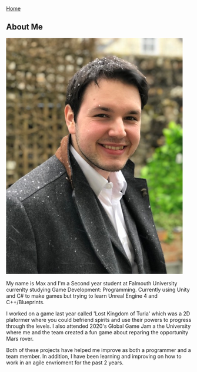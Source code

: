 <style>
  
img.one {
  height: auto;
  width: auto;
}

</style>

<a href="https://virtualvortex.github.io/UtilityBaseAI/">Home</a>

## About Me

<img class = "one" src="PictureOfMe.jpg" width="75" height="100" />

My name is Max and I'm a Second year student at Falmouth University currenlty studying Game Development: Programming. Currently using Unity and C# to make games but trying to learn Unreal Engine 4 and C++/Blueprints. 

I worked on a game last year called 'Lost Kingdom of Turia' which was a 2D plaformer where you could befriend spirits and use their powers to progress through the levels. I also attended 2020's Global Game Jam a the University where me and the team created a fun game about reparing the opportunity Mars rover.

Both of these projects have helped me improve as both a programmer and a team member. In addition, I have been learning and improving on how to work in an agile envrioment for the past 2 years.
